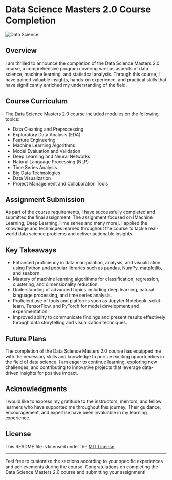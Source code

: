 
# Data Science Masters 2.0 Course Completion

![Data Science](https://www.google.com/imgres?q=data%20science%20unsplash&imgurl=https%3A%2F%2Fimages.unsplash.com%2Fphoto-1599658880436-c61792e70672%3Fq%3D80%26w%3D1000%26auto%3Dformat%26fit%3Dcrop%26ixlib%3Drb-4.0.3%26ixid%3DM3wxMjA3fDB8MHxzZWFyY2h8Mnx8ZGF0YSUyMHNjaWVudGlzdHxlbnwwfHwwfHx8MA%253D%253D&imgrefurl=https%3A%2F%2Funsplash.com%2Fs%2Fphotos%2Fdata-scientist&docid=1oXGiJ0lHMqQ4M&tbnid=Q4fs1GG9ASvOxM&vet=12ahUKEwibmd7N5OGFAxWyzzgGHffjDIcQM3oECDAQAA..i&w=1000&h=667&hcb=2&ved=2ahUKEwibmd7N5OGFAxWyzzgGHffjDIcQM3oECDAQAA)

## Overview

I am thrilled to announce the completion of the Data Science Masters 2.0 course, a comprehensive program covering various aspects of data science, machine learning, and statistical analysis. Through this course, I have gained valuable insights, hands-on experience, and practical skills that have significantly enriched my understanding of the field.

## Course Curriculum

The Data Science Masters 2.0 course included modules on the following topics:

- Data Cleaning and Preprocessing
- Exploratory Data Analysis (EDA)
- Feature Engineering
- Machine Learning Algorithms
- Model Evaluation and Validation
- Deep Learning and Neural Networks
- Natural Language Processing (NLP)
- Time Series Analysis
- Big Data Technologies
- Data Visualization
- Project Management and Collaboration Tools

## Assignment Submission

As part of the course requirements, I have successfully completed and submitted the final assignment. The assignment focused on [Machine Learning, Deep Learning,Time series and many more]. I applied the knowledge and techniques learned throughout the course to tackle real-world data science problems and deliver actionable insights.

## Key Takeaways

- Enhanced proficiency in data manipulation, analysis, and visualization using Python and popular libraries such as pandas, NumPy, matplotlib, and seaborn.
- Mastery of machine learning algorithms for classification, regression, clustering, and dimensionality reduction.
- Understanding of advanced topics including deep learning, natural language processing, and time series analysis.
- Proficient use of tools and platforms such as Jupyter Notebook, scikit-learn, TensorFlow, and PyTorch for model development and experimentation.
- Improved ability to communicate findings and present results effectively through data storytelling and visualization techniques.

## Future Plans

The completion of the Data Science Masters 2.0 course has equipped me with the necessary skills and knowledge to pursue exciting opportunities in the field of data science. I am eager to continue learning, exploring new challenges, and contributing to innovative projects that leverage data-driven insights for positive impact.

## Acknowledgments

I would like to express my gratitude to the instructors, mentors, and fellow learners who have supported me throughout this journey. Their guidance, encouragement, and expertise have been invaluable in my learning experience.

## License

This README file is licensed under the [MIT License](LICENSE).

---

Feel free to customize the sections according to your specific experiences and achievements during the course. Congratulations on completing the Data Science Masters 2.0 course and submitting your assignment!
